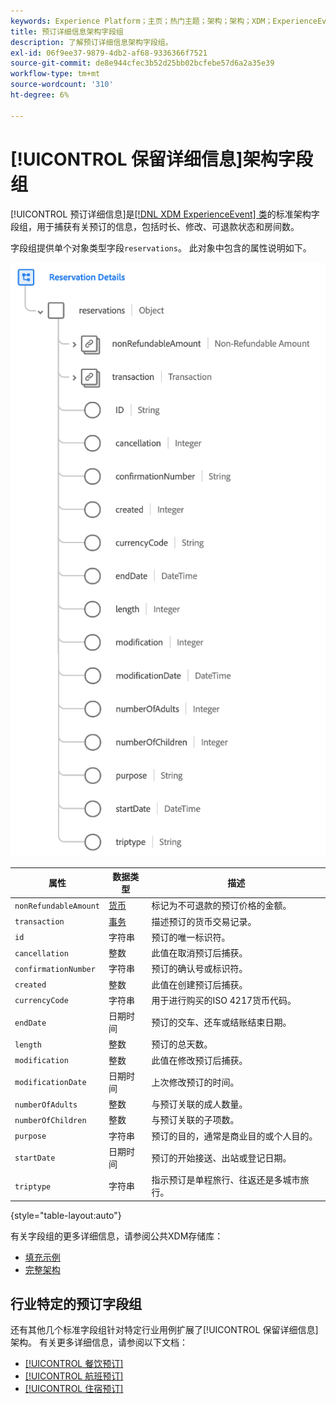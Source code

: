 ```yaml
---
keywords: Experience Platform；主页；热门主题；架构；架构；XDM；ExperienceEvent；字段；架构；架构；架构设计；字段组；字段组；保留；保留详细信息；
title: 预订详细信息架构字段组
description: 了解预订详细信息架构字段组。
exl-id: 06f9ee37-9879-4db2-af68-9336366f7521
source-git-commit: de8e944cfec3b52d25bb02bcfebe57d6a2a35e39
workflow-type: tm+mt
source-wordcount: '310'
ht-degree: 6%

---
```


# [!UICONTROL 保留详细信息]架构字段组

[!UICONTROL 预订详细信息]是[[!DNL XDM ExperienceEvent] 类](../../classes/experienceevent.md)的标准架构字段组，用于捕获有关预订的信息，包括时长、修改、可退款状态和房间数。

字段组提供单个对象类型字段`reservations`。 此对象中包含的属性说明如下。

![预订详细信息结构](../../images/field-groups/reservation-details.png)

| 属性 | 数据类型 | 描述 |
| --- | --- | --- |
| `nonRefundableAmount` | [货币](../../data-types/currency.md) | 标记为不可退款的预订价格的金额。 |
| `transaction` | [事务](../../data-types/transaction.md) | 描述预订的货币交易记录。 |
| `id` | 字符串 | 预订的唯一标识符。 |
| `cancellation` | 整数 | 此值在取消预订后捕获。 |
| `confirmationNumber` | 字符串 | 预订的确认号或标识符。 |
| `created` | 整数 | 此值在创建预订后捕获。 |
| `currencyCode` | 字符串 | 用于进行购买的ISO 4217货币代码。 |
| `endDate` | 日期时间 | 预订的交车、还车或结账结束日期。 |
| `length` | 整数 | 预订的总天数。 |
| `modification` | 整数 | 此值在修改预订后捕获。 |
| `modificationDate` | 日期时间 | 上次修改预订的时间。 |
| `numberOfAdults` | 整数 | 与预订关联的成人数量。 |
| `numberOfChildren` | 整数 | 与预订关联的子项数。 |
| `purpose` | 字符串 | 预订的目的，通常是商业目的或个人目的。 |
| `startDate` | 日期时间 | 预订的开始接送、出站或登记日期。 |
| `triptype` | 字符串 | 指示预订是单程旅行、往返还是多城市旅行。 |

{style="table-layout:auto"}

有关字段组的更多详细信息，请参阅公共XDM存储库：

* [填充示例](https://github.com/adobe/xdm/blob/master/components/fieldgroups/experience-event/industry-verticals/experienceevent-reservation-details.example.1.json)
* [完整架构](https://github.com/adobe/xdm/blob/master/components/fieldgroups/experience-event/industry-verticals/experienceevent-reservation-details.schema.json)

## 行业特定的预订字段组

还有其他几个标准字段组针对特定行业用例扩展了[!UICONTROL 保留详细信息]架构。 有关更多详细信息，请参阅以下文档：

* [[!UICONTROL 餐饮预订]](./dining-reservation.md)
* [[!UICONTROL 航班预订]](./flight-reservation.md)
* [[!UICONTROL 住宿预订]](./lodging-reservation.md)
